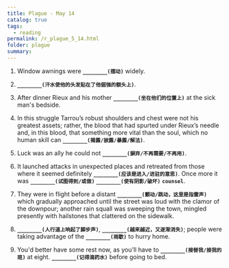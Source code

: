 ```yaml
---
title: Plague - May 14
catalog: true
tags: 
  - reading
permalink: /r_plague_5_14.html
folder: plague
summary: 
---
```



1.  Window awnings were <b data-toggle="tooltip" data-original-title="{{site.data.answers.plag_d_93_a1}}">`________(摆动)`</b> widely.

2.  <b data-toggle="tooltip" data-original-title="{{site.data.answers.plag_d_93_b1}}">`________(汗水使他的头发贴在了他倔强的额头上)`</b>.

3.  After dinner Rieux and his mother <b data-toggle="tooltip" data-original-title="{{site.data.answers.plag_d_93_c1}}">`________(坐在他们的位置上)`</b> at the sick man's bedside.

4.  In this struggle Tarrou’s robust shoulders and chest were not his greatest assets; rather, the blood that had spurted under Rieux’s needle and, in this blood, that something more vital than the soul, which no human skill can <b data-toggle="tooltip" data-original-title="{{site.data.answers.plag_d_93_d1}}">`________(揭露/披露/暴露/解法)`</b>.

5.  Luck was an ally he could not <b data-toggle="tooltip" data-original-title="{{site.data.answers.plag_d_93_e1}}">`________(摒弃/不再需要/不再用)`</b>.

6.  It launched attacks in unexpected places and retreated from those where it seemed definitely <b data-toggle="tooltip" data-original-title="{{site.data.answers.plag_d_93_f1}}">`________(应该是进入/进驻的意思)`</b>. Once more it was <b data-toggle="tooltip" data-original-title="{{site.data.answers.plag_d_93_f2}}">`________(试图得到/或做)`</b> <b data-toggle="tooltip" data-original-title="{{site.data.answers.plag_d_93_f3}}">`________(使有阴影/破坏)`</b> <b data-toggle="tooltip" data-original-title="{{site.data.glossary.counsel}}">`counsel`</b>.

7.  They were in flight before a distant <b data-toggle="tooltip" data-original-title="{{site.data.answers.plag_d_93_g1}}">`________(颤动/跳动，这里是指雷声)`</b> which gradually approached until the street was loud with the clamor of the downpour; another rain squall was sweeping the town, mingled presently with hailstones that clattered on the sidewalk.

8.  <b data-toggle="tooltip" data-original-title="{{site.data.answers.plag_d_93_h1}}">`________(人行道上响起了脚步声)`</b>, <b data-toggle="tooltip" data-original-title="{{site.data.answers.plag_d_93_h2}}">`________(越来越近，又逐渐消失)`</b>; people were taking advantage of the <b data-toggle="tooltip" data-original-title="{{site.data.answers.plag_d_93_h3}}">`________(雨歇)`</b> to hurry home.

9.  You'd better have some rest now, as you'll have to <b data-toggle="tooltip" data-original-title="{{site.data.answers.plag_d_93_i1}}">`________(接替我/接我的班)`</b> at eight. <b data-toggle="tooltip" data-original-title="{{site.data.answers.plag_d_93_i2}}">`________(记得滴药水)`</b> before going to bed.